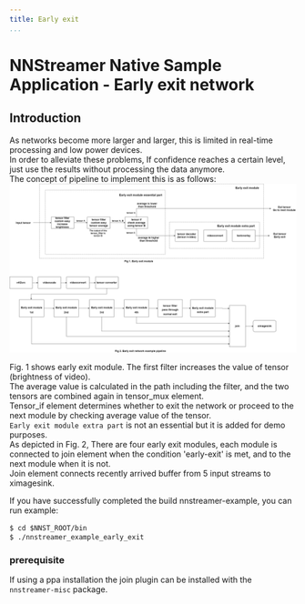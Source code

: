 ```yaml
---
title: Early exit
...
```


# NNStreamer Native Sample Application - Early exit network
## Introduction
As networks become more larger and larger, this is limited in real-time processing and low power devices.  
In order to alleviate these problems, If confidence reaches a certain level, just use the results without processing the data anymore.  
The concept of pipeline to implement this is as follows:  
![pipeline-img](./early_exit.png)  

Fig. 1 shows early exit module. The first filter increases the value of tensor (brightness of video).  
The average value is calculated in the path including the filter, and the two tensors are combined again in tensor_mux element.  
Tensor_if element determines whether to exit the network or proceed to the next module by checking average value of the tensor.  
`Early exit module extra part` is not an essential but it is added for demo purposes.  
As depicted in Fig. 2, There are four early exit modules, each module is connected to join element when the condition 'early-exit' is met, and to the next module when it is not.  
Join element connects recently arrived buffer from 5 input streams to ximagesink.  

If you have successfully completed the build nnstreamer-example, you can run example:  
```
$ cd $NNST_ROOT/bin
$ ./nnstreamer_example_early_exit
```

### prerequisite

If using a ppa installation the join plugin can be installed with the `nnstreamer-misc` package.
